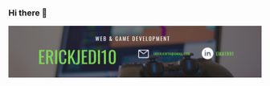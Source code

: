 ### Hi there 👋
![](/Banner_Github(3).PNG)
<!--
**erickjedi10/erickjedi10** is a ✨ _special_ ✨ repository because its `README.md` (this file) appears on your GitHub profile.

Here are some ideas to get you started:

![Unity](https://img.shields.io/github/languages/top/erickjedi10/erickjedi10?color=gree&label=Javascript&logo=95&logoColor=95&style=flat-square)


- 🔭 I’m currently working on ...
- 🌱 I’m currently learning ...
- 👯 I’m looking to collaborate on ...
- 🤔 I’m looking for help with ...
- 💬 Ask me about ...
- 📫 How to reach me: ...
- 😄 Pronouns: ...
- ⚡ Fun fact: ...
-->
